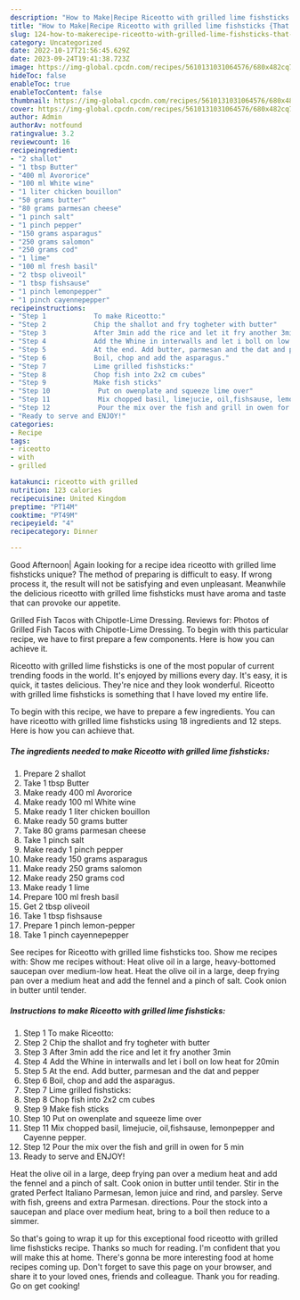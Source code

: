 ```yaml
---
description: "How to Make|Recipe Riceotto with grilled lime fishsticks {That is Delicious"
title: "How to Make|Recipe Riceotto with grilled lime fishsticks {That is Delicious"
slug: 124-how-to-makerecipe-riceotto-with-grilled-lime-fishsticks-that-is-delicious
category: Uncategorized
date: 2022-10-17T21:56:45.629Z
date: 2023-09-24T19:41:38.723Z
image: https://img-global.cpcdn.com/recipes/5610131031064576/680x482cq70/riceotto-with-grilled-lime-fishsticks-recipe-main-photo.jpg
hideToc: false
enableToc: true
enableTocContent: false
thumbnail: https://img-global.cpcdn.com/recipes/5610131031064576/680x482cq70/riceotto-with-grilled-lime-fishsticks-recipe-main-photo.jpg
cover: https://img-global.cpcdn.com/recipes/5610131031064576/680x482cq70/riceotto-with-grilled-lime-fishsticks-recipe-main-photo.jpg
author: Admin
authorAv: notfound
ratingvalue: 3.2
reviewcount: 16
recipeingredient:
- "2 shallot"
- "1 tbsp Butter"
- "400 ml Avororice"
- "100 ml White wine"
- "1 liter chicken bouillon"
- "50 grams butter"
- "80 grams parmesan cheese"
- "1 pinch salt"
- "1 pinch pepper"
- "150 grams asparagus"
- "250 grams salomon"
- "250 grams cod"
- "1 lime"
- "100 ml fresh basil"
- "2 tbsp oliveoil"
- "1 tbsp fishsause"
- "1 pinch lemonpepper"
- "1 pinch cayennepepper"
recipeinstructions:
- "Step 1            To make Riceotto:"
- "Step 2            Chip the shallot and fry togheter with butter"
- "Step 3            After 3min add the rice and let it fry another 3min"
- "Step 4            Add the Whine in interwalls and let i boll on low heat for 20min"
- "Step 5            At the end. Add butter, parmesan and the dat and pepper"
- "Step 6            Boil, chop and add the asparagus."
- "Step 7            Lime grilled fishsticks:"
- "Step 8            Chop fish into 2x2 cm cubes"
- "Step 9            Make fish sticks"
- "Step 10            Put on owenplate and squeeze lime over"
- "Step 11            Mix chopped basil, limejucie, oil,fishsause, lemonpepper and Cayenne pepper."
- "Step 12            Pour the mix over the fish and grill in owen for 5 min"
- "Ready to serve and ENJOY!"
categories:
- Recipe
tags:
- riceotto
- with
- grilled

katakunci: riceotto with grilled 
nutrition: 123 calories
recipecuisine: United Kingdom
preptime: "PT14M"
cooktime: "PT49M"
recipeyield: "4"
recipecategory: Dinner

---
```



Good Afternoon| Again looking for a recipe idea riceotto with grilled lime fishsticks unique? The method of preparing is difficult to easy. If wrong process it, the result will not be satisfying and even unpleasant. Meanwhile the delicious riceotto with grilled lime fishsticks must have aroma and taste that can provoke our appetite.





Grilled Fish Tacos with Chipotle-Lime Dressing. Reviews for: Photos of Grilled Fish Tacos with Chipotle-Lime Dressing. To begin with this particular recipe, we have to first prepare a few components. Here is how you can achieve it.

Riceotto with grilled lime fishsticks is one of the most popular of current trending foods in the world. It's enjoyed by millions every day. It's easy, it is quick, it tastes delicious. They're nice and they look wonderful. Riceotto with grilled lime fishsticks is something that I have loved my entire life.


To begin with this recipe, we have to prepare a few ingredients. You can have riceotto with grilled lime fishsticks using 18 ingredients and 12 steps. Here is how you can achieve that.

<!--inarticleads1-->

##### The ingredients needed to make Riceotto with grilled lime fishsticks:

1. Prepare 2 shallot
1. Take 1 tbsp Butter
1. Make ready 400 ml Avororice
1. Make ready 100 ml White wine
1. Make ready 1 liter chicken bouillon
1. Make ready 50 grams butter
1. Take 80 grams parmesan cheese
1. Take 1 pinch salt
1. Make ready 1 pinch pepper
1. Make ready 150 grams asparagus
1. Make ready 250 grams salomon
1. Make ready 250 grams cod
1. Make ready 1 lime
1. Prepare 100 ml fresh basil
1. Get 2 tbsp oliveoil
1. Take 1 tbsp fishsause
1. Prepare 1 pinch lemon-pepper
1. Take 1 pinch cayennepepper


See recipes for Riceotto with grilled lime fishsticks too. Show me recipes with: Show me recipes without: Heat olive oil in a large, heavy-bottomed saucepan over medium-low heat. Heat the olive oil in a large, deep frying pan over a medium heat and add the fennel and a pinch of salt. Cook onion in butter until tender. 

<!--inarticleads2-->

##### Instructions to make Riceotto with grilled lime fishsticks:

1. Step 1            To make Riceotto:
1. Step 2            Chip the shallot and fry togheter with butter
1. Step 3            After 3min add the rice and let it fry another 3min
1. Step 4            Add the Whine in interwalls and let i boll on low heat for 20min
1. Step 5            At the end. Add butter, parmesan and the dat and pepper
1. Step 6            Boil, chop and add the asparagus.
1. Step 7            Lime grilled fishsticks:
1. Step 8            Chop fish into 2x2 cm cubes
1. Step 9            Make fish sticks
1. Step 10            Put on owenplate and squeeze lime over
1. Step 11            Mix chopped basil, limejucie, oil,fishsause, lemonpepper and Cayenne pepper.
1. Step 12            Pour the mix over the fish and grill in owen for 5 min
1. Ready to serve and ENJOY!

Heat the olive oil in a large, deep frying pan over a medium heat and add the fennel and a pinch of salt. Cook onion in butter until tender. Stir in the grated Perfect Italiano Parmesan, lemon juice and rind, and parsley. Serve with fish, greens and extra Parmesan. directions. Pour the stock into a saucepan and place over medium heat, bring to a boil then reduce to a simmer. 

So that's going to wrap it up for this exceptional food riceotto with grilled lime fishsticks recipe. Thanks so much for reading. I'm confident that you will make this at home. There's gonna be more interesting food at home recipes coming up. Don't forget to save this page on your browser, and share it to your loved ones, friends and colleague. Thank you for reading. Go on get cooking!
